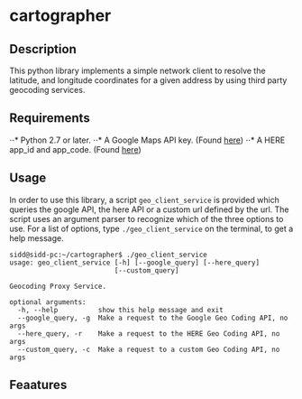 # cartographer


## Description
This python library implements a simple network client to resolve the latitude, and longitude coordinates for a given address by using third party geocoding services.

## Requirements
⋅⋅* Python 2.7 or later.
⋅⋅* A Google Maps API key. (Found [here](https://developers.google.com/maps/documentation/geocoding/get-api-key))
⋅⋅* A HERE app_id and app_code. (Found [here](https://developer.here.com/documentation/geocoder/common/credentials.html))

## Usage
In order to use this library, a script `geo_client_service` is provided which queries the google API, the here API or a custom url defined by the url. The script uses an argument parser to recognize which of the three options to use. For a list of options, type `./geo_client_service` on the terminal, to get a help message.
```
sidd@sidd-pc:~/cartographer$ ./geo_client_service 
usage: geo_client_service [-h] [--google_query] [--here_query]
                          [--custom_query]

Geocoding Proxy Service.

optional arguments:
  -h, --help          show this help message and exit
  --google_query, -g  Make a request to the Google Geo Coding API, no args
  --here_query, -r    Make a request to the HERE Geo Coding API, no args
  --custom_query, -c  Make a request to a custom Geo Coding API, no args

```

## Feaatures
